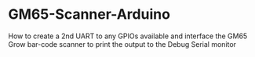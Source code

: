 # GM65-Scanner-Arduino
How to create a 2nd UART to any GPIOs available and interface the GM65 Grow bar-code scanner to print the output to the Debug Serial monitor
